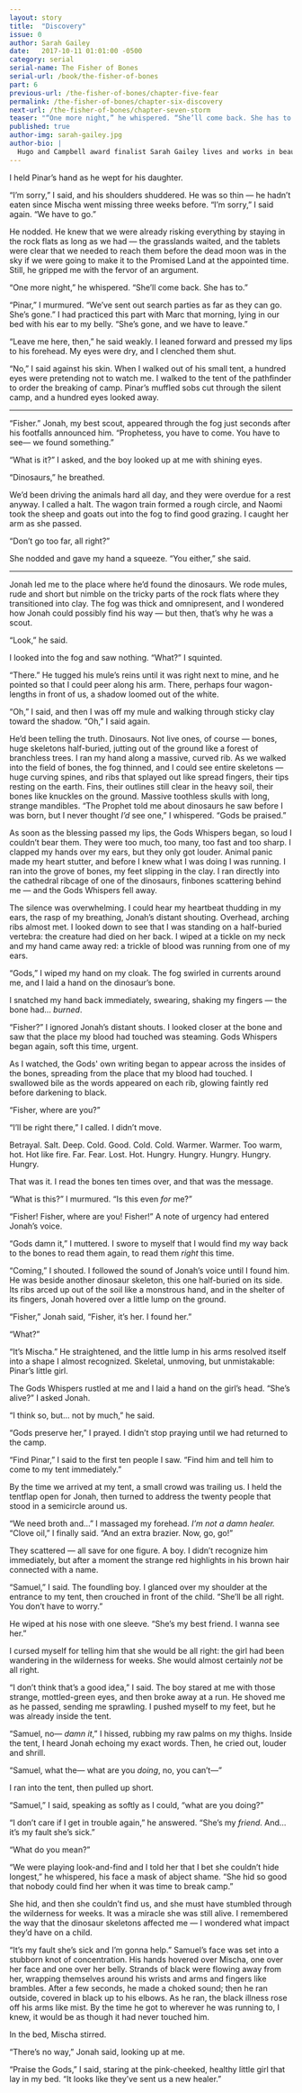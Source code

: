 ```yaml
---
layout: story
title:  "Discovery"
issue: 0
author: Sarah Gailey
date:   2017-10-11 01:01:00 -0500
category: serial
serial-name: The Fisher of Bones
serial-url: /book/the-fisher-of-bones
part: 6
previous-url: /the-fisher-of-bones/chapter-five-fear
permalink: /the-fisher-of-bones/chapter-six-discovery
next-url: /the-fisher-of-bones/chapter-seven-storm
teaser: "“One more night,” he whispered. “She’ll come back. She has to.”"
published: true
author-img: sarah-gailey.jpg
author-bio: |
  Hugo and Campbell award finalist Sarah Gailey lives and works in beautiful Portland, Oregon. Their nonfiction has been published by _Mashable_ and the _Boston Globe_, and their fiction has been published internationally. They are a regular contributor for _Tor.com_ and _Barnes & Noble_. You can find links to their work at [www.sarahgailey.com](http://www.sarahgailey.com). They tweet [@gaileyfrey](http://twitter.com/gaileyfrey).
---
```


I held Pinar’s hand as he wept for his daughter.

“I’m sorry,” I said, and his shoulders shuddered. He was so thin — he hadn’t eaten since Mischa went missing three weeks before. “I’m sorry,” I said again. “We have to go.”

He nodded. He knew that we were already risking everything by staying in the rock flats as long as we had — the grasslands waited, and the tablets were clear that we needed to reach them before the dead moon was in the sky if we were going to make it to the Promised Land at the appointed time. Still, he gripped me with the fervor of an argument.

“One more night,” he whispered. “She’ll come back. She has to.”

“Pinar,” I murmured. “We’ve sent out search parties as far as they can go. She’s gone.” I had practiced this part with Marc that morning, lying in our bed with his ear to my belly. “She’s gone, and we have to leave.”

“Leave me here, then,” he said weakly. I leaned forward and pressed my lips to his forehead. My eyes were dry, and I clenched them shut.

“No,” I said against his skin. When I walked out of his small tent, a hundred eyes were pretending not to watch me. I walked to the tent of the pathfinder to order the breaking of camp. Pinar’s muffled sobs cut through the silent camp, and a hundred eyes looked away.

----

“Fisher.” Jonah, my best scout, appeared through the fog just seconds after his footfalls announced him. “Prophetess, you have to come. You have to see— we found something.”

“What is it?” I asked, and the boy looked up at me with shining eyes.

“Dinosaurs,” he breathed.

We’d been driving the animals hard all day, and they were overdue for a rest anyway. I called a halt. The wagon train formed a rough circle, and Naomi took the sheep and goats out into the fog to find good grazing. I caught her arm as she passed.

“Don’t go too far, all right?”

She nodded and gave my hand a squeeze. “You either,” she said.

----

Jonah led me to the place where he’d found the dinosaurs. We rode mules, rude and short but nimble on the tricky parts of the rock flats where they transitioned into clay. The fog was thick and omnipresent, and I wondered how Jonah could possibly find his way — but then, that’s why he was a scout.

“Look,” he said.

I looked into the fog and saw nothing. “What?” I squinted.

“There.” He tugged his mule’s reins until it was right next to mine, and he pointed so that I could peer along his arm. There, perhaps four wagon-lengths in front of us, a shadow loomed out of the white.

“Oh,” I said, and then I was off my mule and walking through sticky clay toward the shadow. “Oh,” I said again.

He’d been telling the truth. Dinosaurs. Not live ones, of course — bones, huge skeletons half-buried, jutting out of the ground like a forest of branchless trees. I ran my hand along a massive, curved rib. As we walked into the field of bones, the fog thinned, and I could see entire skeletons — huge curving spines, and ribs that splayed out like spread fingers, their tips resting on the earth. Fins, their outlines still clear in the heavy soil, their bones like knuckles on the ground. Massive toothless skulls with long, strange mandibles. “The Prophet told me about dinosaurs he saw before I was born, but I never thought *I’d* see one,” I whispered. “Gods be praised.”

As soon as the blessing passed my lips, the Gods Whispers began, so loud I couldn’t bear them. They were too much, too many, too fast and too sharp. I clapped my hands over my ears, but they only got louder. Animal panic made my heart stutter, and before I knew what I was doing I was running. I ran into the grove of bones, my feet slipping in the clay. I ran directly into the cathedral ribcage of one of the dinosaurs, finbones scattering behind me — and the Gods Whispers fell away.

The silence was overwhelming. I could hear my heartbeat thudding in my ears, the rasp of my breathing, Jonah’s distant shouting. Overhead, arching ribs almost met. I looked down to see that I was standing on a half-buried vertebra: the creature had died on her back. I wiped at a tickle on my neck and my hand came away red: a trickle of blood was running from one of my ears.

“Gods,” I wiped my hand on my cloak. The fog swirled in currents around me, and I laid a hand on the dinosaur’s bone.

I snatched my hand back immediately, swearing, shaking my fingers — the bone had… *burned*.

“Fisher?” I ignored Jonah’s distant shouts. I looked closer at the bone and saw that the place my blood had touched was steaming. Gods Whispers began again, soft this time, urgent.

As I watched, the Gods' own writing began to appear across the insides of the bones, spreading from the place that my blood had touched. I swallowed bile as the words appeared on each rib, glowing faintly red before darkening to black.

“Fisher, where are you?”

“I’ll be right there,” I called. I didn’t move.

Betrayal. Salt. Deep. Cold. Good. Cold. Cold. Warmer. Warmer. Too warm, hot. Hot like fire. Far. Fear. Lost. Hot. Hungry. Hungry. Hungry. Hungry. Hungry.

That was it. I read the bones ten times over, and that was the message.

“What is this?” I murmured. “Is this even *for* me?”

“Fisher! Fisher, where are you! Fisher!” A note of urgency had entered Jonah’s voice.

“Gods damn it,” I muttered. I swore to myself that I would find my way back to the bones to read them again, to read them *right* this time.

“Coming,” I shouted. I followed the sound of Jonah’s voice until I found him. He was beside another dinosaur skeleton, this one half-buried on its side. Its ribs arced up out of the soil like a monstrous hand, and in the shelter of its fingers, Jonah hovered over a little lump on the ground.

“Fisher,” Jonah said, “Fisher, it’s her. I found her.”

“What?”

“It’s Mischa.” He straightened, and the little lump in his arms resolved itself into a shape I almost recognized. Skeletal, unmoving, but unmistakable: Pinar’s little girl.

The Gods Whispers rustled at me and I laid a hand on the girl’s head. “She’s alive?” I asked Jonah.

“I think so, but… not by much,” he said.

“Gods preserve her,” I prayed. I didn’t stop praying until we had returned to the camp.

“Find Pinar,” I said to the first ten people I saw. “Find him and tell him to come to my tent immediately.”

By the time we arrived at my tent, a small crowd was trailing us. I held the tentflap open for Jonah, then turned to address the twenty people that stood in a semicircle around us.

“We need broth and…” I massaged my forehead. *I’m not a damn healer.* “Clove oil,” I finally said. “And an extra brazier. Now, go, go!”

They scattered — all save for one figure. A boy. I didn’t recognize him immediately, but after a moment the strange red highlights in his brown hair connected with a name.

“Samuel,” I said. The foundling boy. I glanced over my shoulder at the entrance to my tent, then crouched in front of the child. “She’ll be all right. You don’t have to worry.”

He wiped at his nose with one sleeve. “She’s my best friend. I wanna see her.”

I cursed myself for telling him that she would be all right: the girl had been wandering in the wilderness for weeks. She would almost certainly *not* be all right.

“I don’t think that’s a good idea,” I said. The boy stared at me with those strange, mottled-green eyes, and then broke away at a run. He shoved me as he passed, sending me sprawling. I pushed myself to my feet, but he was already inside the tent.

“Samuel, no— *damn it*,” I hissed, rubbing my raw palms on my thighs. Inside the tent, I heard Jonah echoing my exact words. Then, he cried out, louder and shrill.

“Samuel, what the— what are you *doing*, no, you can’t—”

I ran into the tent, then pulled up short.

“Samuel,” I said, speaking as softly as I could, “what are you doing?”

“I don’t care if I get in trouble again,” he answered. “She’s my *friend*. And… it’s my fault she’s sick.”

“What do you mean?”

“We were playing look-and-find and I told her that I bet she couldn’t hide longest,” he whispered, his face a mask of abject shame. “She hid so good that nobody could find her when it was time to break camp.”

She hid, and then she couldn’t find us, and she must have stumbled through the wilderness for weeks. It was a miracle she was still alive. I remembered the way that the dinosaur skeletons affected me — I wondered what impact they’d have on a child.

“It’s my fault she’s sick and I’m gonna help.” Samuel’s face was set into a stubborn knot of concentration. His hands hovered over Mischa, one over her face and one over her belly. Strands of black were flowing away from her, wrapping themselves around his wrists and arms and fingers like brambles. After a few seconds, he made a choked sound; then he ran outside, covered in black up to his elbows. As he ran, the black illness rose off his arms like mist. By the time he got to wherever he was running to, I knew, it would be as though it had never touched him.

In the bed, Mischa stirred.

“There’s no way,” Jonah said, looking up at me.

“Praise the Gods,” I said, staring at the pink-cheeked, healthy little girl that lay in my bed. “It looks like they’ve sent us a new healer.”
